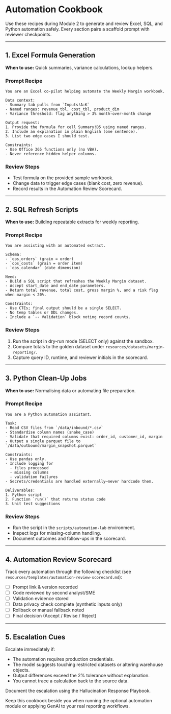 # Automation Cookbook

Use these recipes during Module 2 to generate and review Excel, SQL, and Python automation safely. Every section pairs a scaffold prompt with reviewer checkpoints.

---

## 1. Excel Formula Generation

**When to use:** Quick summaries, variance calculations, lookup helpers.

### Prompt Recipe
```
You are an Excel co-pilot helping automate the Weekly Margin workbook.

Data context:
- Summary tab pulls from `Inputs!A:K`
- Named ranges: revenue_tbl, cost_tbl, product_dim
- Variance threshold: flag anything > 3% month-over-month change

Output request:
1. Provide the formula for cell Summary!D5 using named ranges.
2. Include an explanation in plain English (one sentence).
3. List two edge cases I should test.

Constraints:
- Use Office 365 functions only (no VBA). 
- Never reference hidden helper columns.
```

### Review Steps
- Test formula on the provided sample workbook.
- Change data to trigger edge cases (blank cost, zero revenue).
- Record results in the Automation Review Scorecard.

---

## 2. SQL Refresh Scripts

**When to use:** Building repeatable extracts for weekly reporting.

### Prompt Recipe
```
You are assisting with an automated extract.

Schema:
- `ops_orders` (grain = order)
- `ops_costs` (grain = order item)
- `ops_calendar` (date dimension)

Need:
- Build a SQL script that refreshes the Weekly Margin dataset.
- Accept start_date and end_date parameters.
- Return total revenue, total cost, gross margin %, and a risk flag when margin < 20%.

Constraints:
- Use CTEs; final output should be a single SELECT.
- No temp tables or DDL changes.
- Include a `-- Validation` block noting record counts.
```

### Review Steps
1. Run the script in dry-run mode (SELECT only) against the sandbox.
2. Compare totals to the golden dataset under `resources/datasets/margin-reporting/`.
3. Capture query ID, runtime, and reviewer initials in the scorecard.

---

## 3. Python Clean-Up Jobs

**When to use:** Normalising data or automating file preparation.

### Prompt Recipe
```
You are a Python automation assistant.

Task:
- Read CSV files from `/data/inbound/*.csv`
- Standardise column names (snake_case)
- Validate that required columns exist: order_id, customer_id, margin
- Output a single parquet file to `/data/outbound/margin_snapshot.parquet`

Constraints:
- Use pandas only.
- Include logging for 
  - files processed
  - missing columns
  - validation failures
- Secrets/credentials are handled externally—never hardcode them.

Deliverables:
1. Python script
2. Function `run()` that returns status code
3. Unit test suggestions
```

### Review Steps
- Run the script in the `scripts/automation-lab` environment.
- Inspect logs for missing-column handling.
- Document outcomes and follow-ups in the scorecard.

---

## 4. Automation Review Scorecard

Track every automation through the following checklist (see `resources/templates/automation-review-scorecard.md`):

- [ ] Prompt link & version recorded
- [ ] Code reviewed by second analyst/SME
- [ ] Validation evidence stored
- [ ] Data privacy check complete (synthetic inputs only)
- [ ] Rollback or manual fallback noted
- [ ] Final decision (Accept / Revise / Reject)

---

## 5. Escalation Cues

Escalate immediately if:

- The automation requires production credentials.
- The model suggests touching restricted datasets or altering warehouse objects.
- Output differences exceed the 2% tolerance without explanation.
- You cannot trace a calculation back to the source data.

Document the escalation using the Hallucination Response Playbook.

Keep this cookbook beside you when running the optional automation module or applying GenAI to your real reporting workflows.
